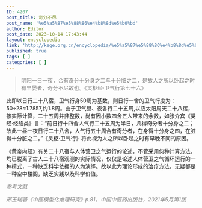 ```yaml
---
ID: 4207
post_title: 奇分不尽
post_name: '%e5%a5%87%e5%88%86%e4%b8%8d%e5%b0%bd'
author: Editor
post_date: 2023-10-14 17:43:44
layout: encyclopedia
link: 'http://kege.org.cn/encyclopedia/%e5%a5%87%e5%88%86%e4%b8%8d%e5%b0%bd'
published: true
tags: [ ]
categories: [ ]
---
```

<blockquote><span style="color: #808080;">阴阳一日一夜，合有奇分十分身之二与十分脏之二，是故人之所以卧起之时有早晏者，奇分不尽故也。《灵枢经·卫气行第七十六》</span></blockquote>
此即以日行二十八宿，卫气行身50周为基数，则日行一舍的卫气行度为：50÷28≈1.7857,约1.8周。由于卫气昼、夜各行二十五周,以应太阳周天二十八宿，按实际计算，二十五周并非整数，尚有因小数四舍五人带来的余数，如张介宾《类经·经络类》言：“前日行十四舍人气行二十五周为半日，凡得奇分者十分身之二；故此一昼一夜日行二十八舍，人气行五十周合有奇分者，在身得十分身之四，在脏得十分脏之二。”《灵枢·卫气行》将此视为人之所以卧起之时有早晚不同的原因。

《黄帝内经》有关二十八宿与人体营卫之气运行的论述，不管采用何种计算方法，均已脱离了古人二十八宿观测的实际情况，仅仅是论述人体营卫之气循环运行的一种模式，一种缺乏科学依据的人为演绎。故以此为理论形成的治疗方法，无疑都是一种空中楼阁，缺乏实践以及科学价值。

<em><span style="color: #808080;">参考文献</span></em>

<em><span style="color: #808080;">邢玉瑞著《中医模型化推理研究》p.81，中国中医药出版社，2021年5月第1版</span></em>